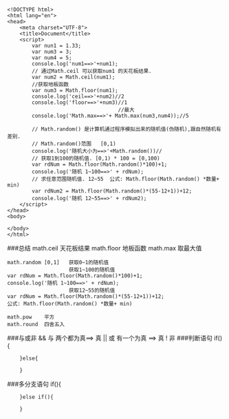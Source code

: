 ###
	<!DOCTYPE html>
	<html lang="en">
	<head>
		<meta charset="UTF-8">
		<title>Document</title>
		<script>
			var nun1 = 1.33;
			var num3 = 3;
			var num4 = 5;
			console.log('num1==>'+num1);
			// 通过Math.ceil 可以获取num1 的天花板结果.
			var num2 = Math.ceil(num1);
			//获取地板函数
			var num3 = Math.floor(num1);
			console.log('ceil==>'+num2)//2
			console.log('floor==>'+num3)//1
										//最大
			console.log('Math.max==>'+ Math.max(num3,num4));//5

			// Math.random() 是计算机通过程序模拟出来的随机值(伪随机),跟自然随机有差别. 
			// Math.random()范围   [0,1)
			console.log('随机大小为==>'+Math.random())//
			// 获取1到100的随机值. [0,1) * 100 = [0,100)
			var rdNum = Math.floor(Math.random()*100)+1;
			console.log('随机 1~100==>' + rdNum);
			// 求任意范围随机值. 12~55  公式: Math.floor(Math.random() *数量+ min)
			var rdNum2 = Math.floor(Math.random()*(55-12+1))+12;
			console.log('随机 12~55==>' + rdNum2);
		</script>
	</head>
	<body>
		
	</body>
	</html>
###总结
	math.ceil 天花板结果
	math.floor 地板函数
	math.max 取最大值

	math.random [0,1] 	获取0~1的随机值
						获取1~100的随机值
	var rdNum = Math.floor(Math.random()*100)+1;
	console.log('随机 1~100==>' + rdNum);	
						获取12~55的随机值
	var rdNum = Math.floor(Math.random()*(55-12+1))+12;
	公式: Math.floor(Math.random() *数量+ min)

	math.pow 	平方
	math.round  四舍五入
###与或非
	 && 与 两个都为真==> 真
	 || 或  有一个为真 ==> 真
	 !  非
###判断语句
	if(){

		}else{

		}
###多分支语句
	if(){

		}else if(){
			
		}